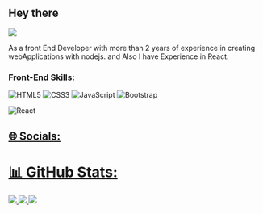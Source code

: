 ## Hey there
![](https://komarev.com/ghpvc/?username=hazhirmohammadi)

As a front End Developer with more than 2 years of experience in creating webApplications with nodejs. and Also I have Experience
in React.

<!-- ### Back-End Skills: -->

<!-- ![PHP](https://img.shields.io/badge/php-%23777BB4.svg?style=for-the-badge&logo=php&logoColor=white) -->
<!-- ![Go](https://img.shields.io/badge/go-%2300ADD8.svg?style=for-the-badge&logo=go&logoColor=white)  -->
<!-- ![Laravel](https://img.shields.io/badge/laravel-%23FF2D20.svg?style=for-the-badge&logo=laravel&logoColor=white)  -->
<!-- ![JWT](https://img.shields.io/badge/JWT-black?style=for-the-badge&logo=JSON%20web%20tokens)  -->

<!-- ### DevOps Skills:
 -->
<!-- ![Docker](https://img.shields.io/badge/docker-%230db7ed.svg?style=for-the-badge&logo=docker&logoColor=white)  -->
<!-- ![Kubernetes](https://img.shields.io/badge/kubernetes-%23326ce5.svg?style=for-the-badge&logo=kubernetes&logoColor=white) -->
<!-- ![Swagger](https://img.shields.io/badge/-Swagger-%23Clojure?style=for-the-badge&logo=swagger&logoColor=white) -->
<!-- ![Ansible](https://img.shields.io/badge/ansible-%231A1918.svg?style=for-the-badge&logo=ansible&logoColor=white) 
![Jenkins](https://img.shields.io/badge/jenkins-%232C5263.svg?style=for-the-badge&logo=jenkins&logoColor=white)  -->

<!-- ### Databases: -->

<!-- ![MySQL](https://img.shields.io/badge/mysql-%2300f.svg?style=for-the-badge&logo=mysql&logoColor=white) -->
<!-- ![MariaDB](https://img.shields.io/badge/MariaDB-003545?style=for-the-badge&logo=mariadb&logoColor=white)  -->
<!-- ![Redis](https://img.shields.io/badge/redis-%23DD0031.svg?style=for-the-badge&logo=redis&logoColor=white) -->


### Front-End Skills:

![HTML5](https://img.shields.io/badge/html5-%23E34F26.svg?style=for-the-badge&logo=html5&logoColor=white)
![CSS3](https://img.shields.io/badge/css3-%231572B6.svg?style=for-the-badge&logo=css3&logoColor=white) 
![JavaScript](https://img.shields.io/badge/javascript-%23323330.svg?style=for-the-badge&logo=javascript&logoColor=%23F7DF1E)
![Bootstrap](https://img.shields.io/badge/bootstrap-%23563D7C.svg?style=for-the-badge&logo=bootstrap&logoColor=white)
<!-- ![jQuery](https://img.shields.io/badge/jquery-%230769AD.svg?style=for-the-badge&logo=jquery&logoColor=white) -->
![React](https://img.shields.io/badge/react-%2320232a.svg?style=for-the-badge&logo=react&logoColor=%2361DAFB)
<p align="left"> <a href="https://redux.js.org" target="_blank" rel="noreferrer">

## 🌐 Socials:
<!-- [![LinkedIn](https://img.shields.io/badge/LinkedIn-%230077B5.svg?logo=linkedin&logoColor=white)](https://linkedin.com/in/Saman-Azizi-siyan)  -->

<!-- # 💻 Tech Stack: -->


<!-- ![Cloudflare](https://img.shields.io/badge/Cloudflare-F38020?style=for-the-badge&logo=Cloudflare&logoColor=white)
![Azure](https://img.shields.io/badge/azure-%230072C6.svg?style=for-the-badge&logo=azure-devops&logoColor=white)
![AWS](https://img.shields.io/badge/AWS-%23FF9900.svg?style=for-the-badge&logo=amazon-aws&logoColor=white) 
![Google Cloud](https://img.shields.io/badge/Google%20Cloud-%234285F4.svg?style=for-the-badge&logo=google-cloud&logoColor=white) 
![Apache](https://img.shields.io/badge/apache-%23D42029.svg?style=for-the-badge&logo=apache&logoColor=white) 
![Nginx](https://img.shields.io/badge/nginx-%23009639.svg?style=for-the-badge&logo=nginx&logoColor=white) 
![LINUX](https://img.shields.io/badge/Linux-FCC624?style=for-the-badge&logo=linux&logoColor=black) 
![Notion](https://img.shields.io/badge/Notion-%23000000.svg?style=for-the-badge&logo=notion&logoColor=white) 
![ElasticSearch](https://img.shields.io/badge/-ElasticSearch-005571?style=for-the-badge&logo=elasticsearch) 
![Jira](https://img.shields.io/badge/jira-%230A0FFF.svg?style=for-the-badge&logo=jira&logoColor=white) 
![Postman](https://img.shields.io/badge/Postman-FF6C37?style=for-the-badge&logo=postman&logoColor=white)
![Trello](https://img.shields.io/badge/Trello-%23026AA7.svg?style=for-the-badge&logo=Trello&logoColor=white) 
 -->
# 📊 GitHub Stats:

![](https://github-readme-streak-stats.herokuapp.com/?user=hazhirmohammadi&theme=tokyonight&hide_border=false)
![](https://github-readme-stats.vercel.app/api?username=hazhirmohammadi&theme=tokyonight&hide_border=false&include_all_commits=true&count_private=true)
![](https://github-readme-stats.vercel.app/api/top-langs/?username=hazhirmohammadi&theme=tokyonight&hide_border=false&include_all_commits=true&count_private=true&layout=compact)
<!-- <p float="left">
  <img src="https://github-readme-streak-stats.herokuapp.com?user=sammygambler&theme=tokyonight&hide_border=true" width="420">
  <img src="https://github-readme-stats.vercel.app/api?username=sammygambler&show_icons=true&theme=tokyonight&hide_border=true" width="420">
</p> -->

<!-- ### IDEs:

![VSCode](https://img.shields.io/badge/-VSCode-000?&logo=Visual%20Studio%20Code&logoColor=007ACC)
![PHPStorm](https://img.shields.io/badge/-PHPStorm-000?&logo=PHPStorm&logoColor=007ACC) -->
